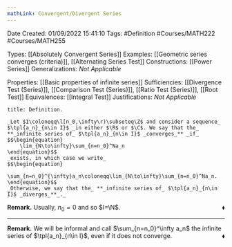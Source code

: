 ```yaml
---
mathLink: Convergent/Divergent Series
---
```


<div class="topSpace"></div>

Date Created: 01/09/2022 15:41:10
Tags: #Definition #Courses/MATH222 #Courses/MATH255

Types: [[Absolutely Convergent Series]]
Examples: [[Geometric series converges (criteria)]], [[Alternating Series Test]]
Constructions: [[Power Series]]
Generalizations: _Not Applicable_

Properties: [[Basic properties of infinite series]]
Sufficiencies: [[Divergence Test (Series)]], [[Comparison Test (Series)]], [[Ratio Test (Series)]], [[Root Test]]
Equivalences: [[Integral Test]]
Justifications: _Not Applicable_

``` ad-Definition
title: Definition.

_Let $I\coloneqq\l[n_0,\infty\r)\subseteq\Z$ and consider a sequence_ $\tpl{a_n}_{n\in I}$ _in either $\R$ or $\C$. We say that the_ **_infinite series of_ $\tpl{a_n}_{n\in I}$ _converges_** _if_
$$\begin{equation}
    \lim_{N\to\infty}\sum_{n=n_0}^Na_n
\end{equation}$$
_exists, in which case we write_
$$\begin{equation}
    \sum_{n=n_0}^{\infty}a_n\coloneqq\lim_{N\to\infty}\sum_{n=n_0}^Na_n.
\end{equation}$$
_Otherwise, we say that the_ **_infinite series of_ $\tpl{a_n}_{n\in I}$ _diverges_**_._

```

**Remark.** Usually, $n_0=0$ and so $I=\N$.<span style="float:right;">$\blacklozenge$</span>

---

**Remark.** We will be informal and call $\sum_{n=n_0}^\infty a_n$ the infinite series of $\tpl{a_n}_{n\in I}$, even if it does not converge.<span style="float:right;">$\blacklozenge$</span>
